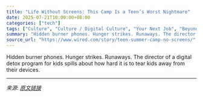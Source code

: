```yaml
---
title: "Life Without Screens: This Camp Is a Teen’s Worst Nightmare"
date: 2025-07-21T10:00:00+08:00
categories: ["tech"]
tags: ["Culture", "Culture / Digital Culture", "Your Next Job", "Beyond Wellness", "kids", "parenting", "education", "children", "Social Media", "video games"]
summary: "Hidden burner phones. Hunger strikes. Runaways. The director of a digital detox program for kids spills about how hard it is to tear kids away from their devices."
source_url: "https://www.wired.com/story/teen-summer-camp-no-screens/"
---
```


Hidden burner phones. Hunger strikes. Runaways. The director of a digital detox program for kids spills about how hard it is to tear kids away from their devices.

---

*来源: [原文链接](https://www.wired.com/story/teen-summer-camp-no-screens/)*
